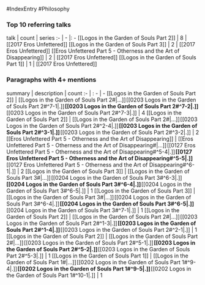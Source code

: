 #IndexEntry #Philosophy

### Top 10 referring talks
talk | count | series
:- | - |: -
[[Logos in the Garden of Souls Part 2]] | 8 | [[2017 Eros Unfettered]]
[[Logos in the Garden of Souls Part 3]] | 2 | [[2017 Eros Unfettered]]
[[Eros Unfettered Part 5 - Otherness and the Art of Disappearing]] | 2 | [[2017 Eros Unfettered]]
[[Logos in the Garden of Souls Part 1]] | 1 | [[2017 Eros Unfettered]]

### Paragraphs with 4+ mentions
summary | description | count
:- | : - | -
[[Logos in the Garden of Souls Part 2]] | [[Logos in the Garden of Souls Part 2#\|...]] [[0203 Logos in the Garden of Souls Part 2#^7-1\|.]] **[[0203 Logos in the Garden of Souls Part 2#^7-2\|.]]** [[0203 Logos in the Garden of Souls Part 2#^7-3\|.]] | 4
[[Logos in the Garden of Souls Part 2]] | [[Logos in the Garden of Souls Part 2#\|...]] [[0203 Logos in the Garden of Souls Part 2#^2-4\|.]] **[[0203 Logos in the Garden of Souls Part 2#^3-1\|.]]** [[0203 Logos in the Garden of Souls Part 2#^3-2\|.]] | 2
[[Eros Unfettered Part 5 - Otherness and the Art of Disappearing]] | [[Eros Unfettered Part 5 - Otherness and the Art of Disappearing#\|...]] [[0127 Eros Unfettered Part 5 - Otherness and the Art of Disappearing#^5-4\|.]] **[[0127 Eros Unfettered Part 5 - Otherness and the Art of Disappearing#^5-5\|.]]** [[0127 Eros Unfettered Part 5 - Otherness and the Art of Disappearing#^6-1\|.]] | 2
[[Logos in the Garden of Souls Part 3]] | [[Logos in the Garden of Souls Part 3#\|...]] [[0204 Logos in the Garden of Souls Part 3#^6-3\|.]] **[[0204 Logos in the Garden of Souls Part 3#^6-4\|.]]** [[0204 Logos in the Garden of Souls Part 3#^6-5\|.]] | 1
[[Logos in the Garden of Souls Part 3]] | [[Logos in the Garden of Souls Part 3#\|...]] [[0204 Logos in the Garden of Souls Part 3#^6-4\|.]] **[[0204 Logos in the Garden of Souls Part 3#^6-5\|.]]** [[0204 Logos in the Garden of Souls Part 3#^7-1\|.]] | 1
[[Logos in the Garden of Souls Part 2]] | [[Logos in the Garden of Souls Part 2#\|...]] [[0203 Logos in the Garden of Souls Part 2#^1-3\|.]] **[[0203 Logos in the Garden of Souls Part 2#^1-4\|.]]** [[0203 Logos in the Garden of Souls Part 2#^2-1\|.]] | 1
[[Logos in the Garden of Souls Part 2]] | [[Logos in the Garden of Souls Part 2#\|...]] [[0203 Logos in the Garden of Souls Part 2#^5-1\|.]] **[[0203 Logos in the Garden of Souls Part 2#^5-2\|.]]** [[0203 Logos in the Garden of Souls Part 2#^5-3\|.]] | 1
[[Logos in the Garden of Souls Part 1]] | [[Logos in the Garden of Souls Part 1#\|...]] [[0202 Logos in the Garden of Souls Part 1#^9-4\|.]] **[[0202 Logos in the Garden of Souls Part 1#^9-5\|.]]** [[0202 Logos in the Garden of Souls Part 1#^10-1\|.]] | 1

